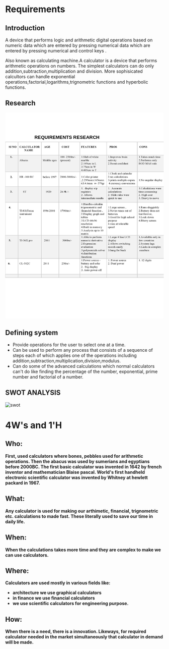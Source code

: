 # Requirements
## Introduction
A device that performs logic and arithmetic digital operations based on numeric data which are entered by pressing numerical data which are entered by pressing numerical and control keys .

Also known as calculating machine.A calculator is a device that performs arithmetic operations on numbers. The simplest calculators can do only addition,subtraction,multiplication and division. More sophisicated calcultors can handle exponential operations,factorial,logarithms,trignometric functions and hyperbolic functions.

## Research
![Image of Yaktocat](calculator-page0001.jpg)
## Defining system
- Provide operations for the user to select one at a time.
- Can be used to perform any process that consists of a sequence of steps each of which applies one of the operations including addition,subtraction,multiplication,division,modulus.
- Can do some of the advanced calculations which normal calculators can&#39;t do like finding the percentage of the number, exponential, prime number and factorial of a number.
## SWOT ANALYSIS
![swot](https://user-images.githubusercontent.com/78540626/107034314-8c585f80-67dc-11eb-85ce-917fe8686e79.png)
# 4W&#39;s and 1&#39;H

## Who:

**First, used calculators where bones, pebbles used for arithmetic operations. Then the abacus was used by sumerians and egyptians before 2000BC. The first basic calculator was invented in 1642 by french inventor and mathematician Blaise pascal. World&#39;s first handheld electronic scientific calculator was invented by Whitney at hewlett packard in 1967.**

## What:

**Any calculator is used for making our arthimetic, financial, trignometric etc. calculations to made fast. These literally used to save our time in daily life.**

## When:

**When the calculations takes more time and they are complex to make we can use calculators.**

## Where:

**Calculators are used mostly in various fields like:**

- **architecture we use graphical calculators**
- **in finance we use financial calculators**
- **we use scientific calculators for engineering purpose.**

## How:

**When there is a need, there is a innovation. Likeways, for required calculator needed in the market simultaneously that calculator in demand will be made.**



